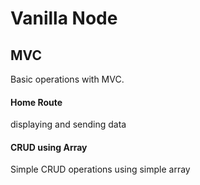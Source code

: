 # Vanilla Node

## MVC

Basic operations with MVC.

#### Home Route
displaying and sending data

#### CRUD using Array
Simple CRUD operations using simple array